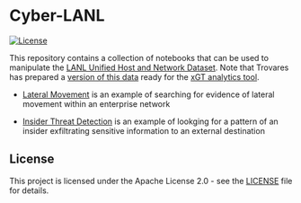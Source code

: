 # Cyber-LANL

[![License](https://img.shields.io/github/license/trovares/Cyber-LANL.svg?style=popout-square)](https://opensource.org/licenses/Apache-2.0)

This repository contains a collection of notebooks that can be used to
manipulate the [LANL Unified Host and Network Dataset](https://csr.lanl.gov/data/2017.html).
Note that Trovares has prepared a 
[version of this data](https://datasets.trovares.com/cyber/LANL/)
ready for the 
[xGT analytics tool](docs.trovares.com).

  - [Lateral Movement](lateral_movement/lateral_movement.ipynb) is 
  an example of searching for 
  evidence of lateral movement within an enterprise network

  - [Insider Threat Detection](insider_threat/insider_exfiltration_days2-3.ipynb) is 
  an example of lookging for a pattern of an insider exfiltrating sensitive information
  to an external destination

## License
This project is licensed under the Apache License 2.0 - see 
the [LICENSE](LICENSE) file for details.
